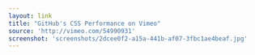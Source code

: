 ```yaml
---
layout: link
title: "GitHub's CSS Performance on Vimeo"
source: 'http://vimeo.com/54990931'
screenshot: 'screenshots/2dcee0f2-a15a-441b-af07-3fbc1ae4beaf.jpg'
---
```



